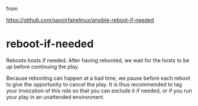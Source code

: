 from

https://github.com/savoirfairelinux/ansible-reboot-if-needed

# reboot-if-needed

Reboots hosts if needed. After having rebooted, we wait for the hosts to be up before continuing
the play.

Because rebooting can happen at a bad time, we pause before each reboot to give the opportunity
to cancel the play. It is thus recommended to tag your invocation of this role so that you can
exclude it if needed, or if you run your play in an unattended environment.
